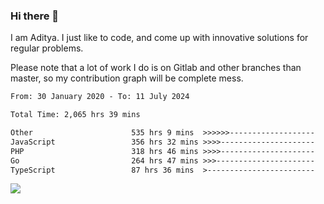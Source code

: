 ### Hi there 👋

I am Aditya. I just like to code, and come up with innovative solutions for regular problems.

Please note that a lot of work I do is on Gitlab and other branches than master, so my contribution graph will be complete mess.

<!--START_SECTION:waka-->

```txt
From: 30 January 2020 - To: 11 July 2024

Total Time: 2,065 hrs 39 mins

Other                      535 hrs 9 mins  >>>>>>-------------------   25.91 %
JavaScript                 356 hrs 32 mins >>>>---------------------   17.26 %
PHP                        318 hrs 46 mins >>>>---------------------   15.43 %
Go                         264 hrs 47 mins >>>----------------------   12.82 %
TypeScript                 87 hrs 36 mins  >------------------------   04.24 %
```

<!--END_SECTION:waka-->

![](https://komarev.com/ghpvc/?username=BrainBuzzer)
